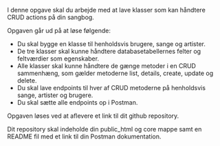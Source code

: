 I denne opgave skal du arbejde med at lave klasser som kan håndtere CRUD actions på din sangbog.

Opgaven går ud på at løse følgende:

- Du skal bygge en klasse til henholdsvis brugere, sange og artister.
- De tre klasser skal kunne håndtere databasetabellernes felter og feltværdier som egenskaber.
- Alle klasser skal kunne håndtere de gænge metoder i en CRUD sammenhæng, som gælder metoderne list, details, create, update og delete.
- Du skal lave endpoints til hver af CRUD metoderne på henholdsvis sange, artister og brugere.
- Du skal sætte alle endpoints op i Postman.

Opgaven løses ved at aflevere et link til dit github repository.

Dit repository skal indeholde din public_html og core mappe samt en README fil med et link til din Postman dokumentation.
